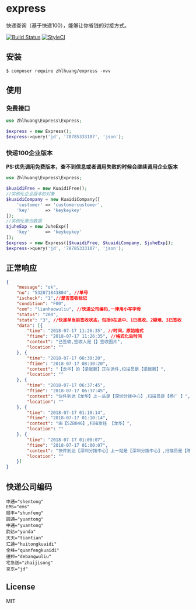 # express

快递查询（基于快递100），能够让你省钱的对接方式。

[![Build Status](https://travis-ci.org/zhlhuang/express.svg?branch=master)](https://travis-ci.org/zhlhuang/express)
[![StyleCI](https://github.styleci.io/repos/151804146/shield?branch=master)](https://github.styleci.io/repos/151804146)
## 安装

```shell
$ composer require zhlhuang/express -vvv
```

## 使用

### 免费接口
```php
use Zhlhuang\Express\Express;

$express = new Express();
$express->query('jd', '78785333107', 'json');
```
### 快递100企业版本

**PS:优先调用免费版本，查不到信息或者调用失败的时候会继续调用企业版本**

```php
use Zhlhuang\Express\Express;

$kuaidiFree = new KuaidiFree();
//实例化企业版本的对象
$kuaidiCompany = new KuaidiCompany([
    'customer' => 'customercustomer',
    'key'      => 'keykeykey'
]);
//实例化聚合数据
$juheExp = new JuheExp([
    'key'      => 'keykeykey'
]);
$express = new Express([$kuaidiFree, $kuaidiCompany, $juheExp]);
$express->query('jd', '78785333107', 'json');
```
## 正常响应
```json
{
	"message": "ok",
	"nu": "532071843804", //单号
	"ischeck": "1",//是否签收标记
	"condition": "F00",
	"com": "lianhaowuliu", //快递公司编码,一律用小写字母
	"status": "200",
	"state": "3", //快递单当前签收状态，包括0在途中、1已揽收、2疑难、3已签收
	"data": [{
		"time": "2018-07-17 11:26:35", //时间，原始格式
		"ftime": "2018-07-17 11:26:35", //格式化后时间
		"context": "已签收,签收人是【】签收图片",
		"location": ""
	}, {
		"time": "2018-07-17 08:30:20",
		"ftime": "2018-07-17 08:30:20",
		"context": "【龙华】的【梁献新】正在派件,扫描员是【梁献新】",
		"location": ""
	}, {
		"time": "2018-07-17 06:37:45",
		"ftime": "2018-07-17 06:37:45",
		"context": "快件到达【龙华】上一站是【深圳分拨中心】,扫描员是【杨广 】",
		"location": ""
	}, {
		"time": "2018-07-17 01:10:14",
		"ftime": "2018-07-17 01:10:14",
		"context": "由【SZB046】,扫描发往 【龙华】",
		"location": ""
	}, {
		"time": "2018-07-17 01:00:07",
		"ftime": "2018-07-17 01:00:07",
		"context": "快件到达【深圳分拨中心】上一站是【深圳分拨中心】,扫描员是【陈封优 】",
		"location": ""
	}]
}
```

## 快递公司编码

```
申通="shentong" 
EMS="ems" 
顺丰="shunfeng" 
圆通="yuantong" 
中通="yuantong" 
韵达="yunda" 
天天="tiantian" 
汇通="huitongkuaidi" 
全峰="quanfengkuaidi" 
德邦="debangwuliu" 
宅急送="zhaijisong"
京东="jd"
```

## License

MIT